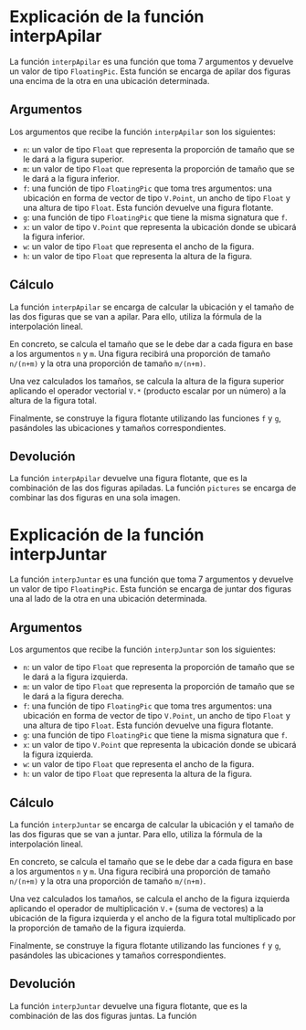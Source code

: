 # Explicación de la función interpApilar

La función `interpApilar` es una función que toma 7 argumentos y
devuelve un valor de tipo `FloatingPic`. Esta función se encarga de
apilar dos figuras una encima de la otra en una ubicación determinada.

## Argumentos

Los argumentos que recibe la función `interpApilar` son los siguientes:

-   `n`: un valor de tipo `Float` que representa la proporción de tamaño
    que se le dará a la figura superior.
-   `m`: un valor de tipo `Float` que representa la proporción de tamaño
    que se le dará a la figura inferior.
-   `f`: una función de tipo `FloatingPic` que toma tres argumentos: una
    ubicación en forma de vector de tipo `V.Point`, un ancho de tipo
    `Float` y una altura de tipo `Float`. Esta función devuelve una
    figura flotante.
-   `g`: una función de tipo `FloatingPic` que tiene la misma signatura
    que `f`.
-   `x`: un valor de tipo `V.Point` que representa la ubicación donde se
    ubicará la figura inferior.
-   `w`: un valor de tipo `Float` que representa el ancho de la figura.
-   `h`: un valor de tipo `Float` que representa la altura de la figura.

## Cálculo

La función `interpApilar` se encarga de calcular la ubicación y el
tamaño de las dos figuras que se van a apilar. Para ello, utiliza la
fórmula de la interpolación lineal.

En concreto, se calcula el tamaño que se le debe dar a cada figura en
base a los argumentos `n` y `m`. Una figura recibirá una proporción de
tamaño `n/(n+m)` y la otra una proporción de tamaño `m/(n+m)`.

Una vez calculados los tamaños, se calcula la altura de la figura
superior aplicando el operador vectorial `V.*` (producto escalar por un
número) a la altura de la figura total.

Finalmente, se construye la figura flotante utilizando las funciones `f`
y `g`, pasándoles las ubicaciones y tamaños correspondientes.

## Devolución

La función `interpApilar` devuelve una figura flotante, que es la
combinación de las dos figuras apiladas. La función `pictures` se
encarga de combinar las dos figuras en una sola imagen.

# Explicación de la función interpJuntar

La función `interpJuntar` es una función que toma 7 argumentos y
devuelve un valor de tipo `FloatingPic`. Esta función se encarga de
juntar dos figuras una al lado de la otra en una ubicación determinada.

## Argumentos

Los argumentos que recibe la función `interpJuntar` son los siguientes:

-   `n`: un valor de tipo `Float` que representa la proporción de tamaño
    que se le dará a la figura izquierda.
-   `m`: un valor de tipo `Float` que representa la proporción de tamaño
    que se le dará a la figura derecha.
-   `f`: una función de tipo `FloatingPic` que toma tres argumentos: una
    ubicación en forma de vector de tipo `V.Point`, un ancho de tipo
    `Float` y una altura de tipo `Float`. Esta función devuelve una
    figura flotante.
-   `g`: una función de tipo `FloatingPic` que tiene la misma signatura
    que `f`.
-   `x`: un valor de tipo `V.Point` que representa la ubicación donde se
    ubicará la figura izquierda.
-   `w`: un valor de tipo `Float` que representa el ancho de la figura.
-   `h`: un valor de tipo `Float` que representa la altura de la figura.

## Cálculo

La función `interpJuntar` se encarga de calcular la ubicación y el
tamaño de las dos figuras que se van a juntar. Para ello, utiliza la
fórmula de la interpolación lineal.

En concreto, se calcula el tamaño que se le debe dar a cada figura en
base a los argumentos `n` y `m`. Una figura recibirá una proporción de
tamaño `n/(n+m)` y la otra una proporción de tamaño `m/(n+m)`.

Una vez calculados los tamaños, se calcula el ancho de la figura
izquierda aplicando el operador de multiplicación `V.+` (suma de
vectores) a la ubicación de la figura izquierda y el ancho de la figura
total multiplicado por la proporción de tamaño de la figura izquierda.

Finalmente, se construye la figura flotante utilizando las funciones `f`
y `g`, pasándoles las ubicaciones y tamaños correspondientes.

## Devolución

La función `interpJuntar` devuelve una figura flotante, que es la
combinación de las dos figuras juntas. La función

